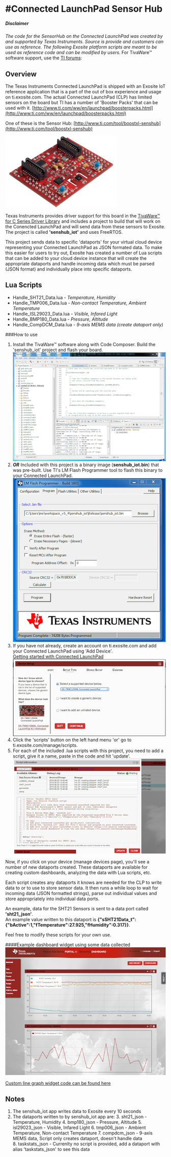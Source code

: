 #Connected LaunchPad Sensor Hub 
=====================

##### Disclaimer
_The code for the SensorHub on the Connected LaunchPad was created by and supported by Texas Instruments.  Source is provide and customers can use as reference.  The following Exosite platform scripts are meant to be used as reference code and can be modified by users._  For TivaWare™ software support, use the [TI forums](http://e2e.ti.com/support/microcontrollers/tiva_arm/default.aspx):


## Overview
The Texas Instruments Connected LaunchPad is shipped with an Exosite IoT reference application that is a part of the out of box experience and usage on ti.exosite.com.  The actual Connected LaunchPad (CLP) has limited sensors on the board but TI has a number of 'Booster Packs' that can be used with it.  [http://www.ti.com/ww/en/launchpad/boosterpacks.html](http://www.ti.com/ww/en/launchpad/boosterpacks.html)

One of these is the Sensor Hub: [http://www.ti.com/tool/boostxl-senshub](http://www.ti.com/tool/boostxl-senshub)

![image](doc_images/med_boostxl-senshub_boostxl-senshub.jpg)

Texas Instruments provides driver support for this board in the [TivaWare™ for C Series Driver Library](http://www.ti.com/tool/sw-tm4c-drl) and includes a project to build that will work on the Conencted LaunchPad and will send data from these sensors to Exosite.  The project is called **'senshub_iot'** and uses FreeRTOS.

This project sends data to specific 'dataports' for your virtual cloud device representing your Connected LaunchPad as JSON formated data.  To make this easier for users to try out, Exosite has created a number of Lua scripts that can be added to your cloud device instance that will create the appropriate dataports and handle incoming data which must be parsed (JSON format) and individually place into specific dataports.

## Lua Scripts

* Handle_SHT21_Data.lua - *Temperature, Humidity*
* Handle_TMP006_Data.lua - *Non-contact Temperature, Ambient Temperature*
* Handle_ISL29023_Data.lua - *Visible, Infared Light*
* Handle_BMP180_Data.lua - *Pressure, Altitude*
* Handle_CompDCM_Data.lua -  *9-axis MEMS data (create dataport only)*


###How to use


1. Install the TivaWare™ software along with Code Composer.  Build the 'senshub_iot' project and flash your board.
	![image](doc_images/code_composer.png)
2. **_OR_** Included with this project is a binary image (**senshub_iot.bin**) that was pre-built.  Use TI's LM Flash Programmer tool to flash this binary to your Connected LaunchPad.  
	![image](doc_images/lm_flash_programmer.png)
3. If you have not already, create an account on ti.exosite.com and add your Connected LaunchPad using 'Add Device'.  
[Getting started with Connected LaunchPad ](https://support.exosite.com/hc/en-us/articles/200778084-EK-TM4C1294XL-Connected-LaunchPad)  
	![image](doc_images/add_device.png)
4. Click the 'scripts' button on the left hand menu 'or' go to ti.exosite.com/manage/scripts.
5. For each of the included .lua scripts with this project, you need to add a script, give it a name, paste in the code and hit 'update'.  
	![image](doc_images/add_scripts.png)  

Now, if you click on your device (manage devices page), you'll see a number of new dataports created.  These dataports are available for creating custom dashboards, analyzing the data with Lua scripts, etc.  

Each script creates any dataports it knows are needed for the CLP to write data to or to use to store sensor data.  It then runs a while loop to wait for incoming data (JSON formatted strings), parse out individual values and store appropriately into individual data ports.

An example, data for the SHT21 Sensors is sent to a data port called **'sht21_json'**.  
An example value written to this dataport is **{"sSHT21Data_t":{"bActive":1,"fTemperature":27.925,"fHumidity":0.317}}**.

Feel free to modify these scripts for your own use.

####Example dashboard widget using some data collected
![image](doc_images/sensor_hub_dashboard_example.png)  

[Custom line graph widget code can be found here ](https://github.com/exosite-garage/custom_widget_scripts/tree/master/line_graphs)

## Notes
1. The senshub_iot app writes data to Exosite every 10 seconds
2. The dataports written to by senshub_iot app are:
	3. sht21_json - Temperature, Humidity
	4. bmp180_json - Pressure, Altitude
	5. isl29023_json - Visible, Infared Light 
	6. tmp006_json - Ambient Temperature, Non-contact Temperature
	7. compdcm_json - 9-axis MEMS data, Script only creates dataport, doesn't handle data  
	8. taskstats_json  - Currenlty no script is provided, add a dataport with alias 'taskstats_json' to see this data



	
	
	